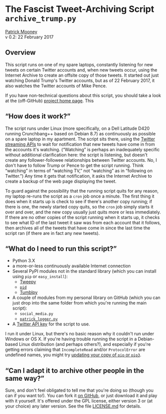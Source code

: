 The Fascist Tweet-Archiving Script `archive_trump.py`
=====================================================

<a rel="me" href="http://patrickbrianmooney.nfshost.com/~patrick/">Patrick Mooney</a><br />
v 0.2: 22 February 2017

Overview
--------

This script runs on one of my spare laptops, constantly listening for new tweets on certain Twitter accounts and, when new tweets occur, using the Internet Archive to create an offsite copy of those tweets. It started out just watching Donald Trump's Twitter accounts, but as of 22 February 2017, it also watches the Twitter accounts of Mike Pence.

If you have non-technical questions about this script, you should take a look at the (off-GitHub) <a rel="me" href="">project home page</a>. This 

“How does it work?”
-------------------

The script runs under Linux (more specifically, on a Dell Latitude D420 running Crunchbang++ based on Debian 8.7) as continuously as possible on a spare laptop in my apartment. The script sits there, using the [Twitter streaming APIs](https://dev.twitter.com/streaming/overview) to wait for notification that new tweets have come in from the accounts it's watching. (“Watching” is perhaps an inadequately specific without additional clarification here: the script is listening, but doesn't create any follower-followee relationships between Twitter accounts. No, I don't have to follow Trump or Pence to get the script running. Think “watching” in terms of “watching TV,” not “watching” as in “following on Twitter.”) Any time it gets that notification, it asks the Internet Archive to create a backup of the web page displaying the tweet.

To guard against the possibility that the running script quits for any reason, my laptop re-runs the script as a `cron` job once a minute. The first thing it does when it starts up is check to see if there's another copy running; if there is one, the newly started copy quits, so the `cron` job simply starts it over and over, and the new copy usually just quits more or less immediately. If there are no other copies of the script running when it starts up, it checks to see what ID of the last tweet it saw was from each account that it follows, then archives all of the tweets that have come in since the last time the script ran (if there are in fact any new tweets).

“What do I need to run this script?”
------------------------------------

-   Python 3.X
-   a more-or-less continuously available Internet connection
-   Several PyPI modules not in the standard library (which you can install using `pip` or `easy_install`):
    -   [Tweepy](http://www.tweepy.org)
    -   [`pid`](https://pypi.python.org/pypi/pid/)
    -   [Tumblpy](https://github.com/michaelhelmick/python-tumblpy)
-   A couple of modules from my personal library on GitHub (which you can just drop into the same folder from which you're running the main script):
    -   `social_media.py`
    -   [`patrick_logger.py`](https://github.com/patrick-brian-mooney/python-personal-library/blob/master/patrick_logger.py)
-   A [Twitter API key](http://stackoverflow.com/questions/1808855/getting-new-twitter-api-consumer-and-secret-keys) for the script to use.

I run it under Linux, but there's no basic reason why it couldn't run under Windows or OS X. If you're having trouble running the script in a Debian-based Linux distribution (and perhaps others?), and especially if you're getting errors claiming that `IncompleteRead` and/or `ProtocolError` are undefined names, you might try [updating your copy of `pip` or `pip3`](http://stackoverflow.com/questions/27341064/how-do-i-fix-importerror-cannot-import-name-incompleteread).

“Can I adapt it to archive other people in the same way?”
---------------------------------------------------------

Sure, and don't feel obligated to tell me that you're doing so (though you can if you want to!). You can fork it [on GitHub](https://github.com/patrick-brian-mooney/archive-trump), or just download it and play with it yourself. It's offered under the GPL license, either version 3 or (at your choice) any later version. See the file [LICENSE.md](https://github.com/patrick-brian-mooney/archive-trump/blob/master/LICENSE.md) for details.
